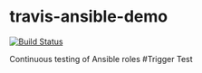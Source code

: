 # travis-ansible-demo
[![Build Status](https://travis-ci.org/drhelius/travis-ansible-demo.svg?branch=master)](https://travis-ci.org/drhelius/travis-ansible-demo)

Continuous testing of Ansible roles
#Trigger Test
